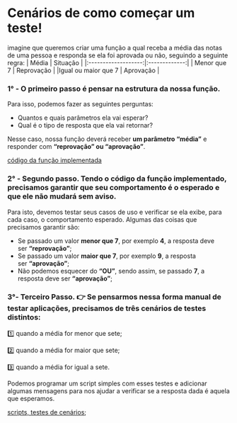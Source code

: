  # Cenários de como começar um teste!

imagine que queremos criar uma função a qual receba a média das notas de uma pessoa e responda se ela foi aprovada ou não, seguindo a seguinte regra:
|       Média         |   Situação    |
|:-------------------:|:-------------:|
|     Menor que 7     |  Reprovação   |
|Igual ou maior que 7 |  Aprovação    |

### 1° - O primeiro passo é pensar na estrutura da nossa função.
Para isso, podemos fazer as seguintes perguntas:

- Quantos e quais parâmetros ela vai esperar?
- Qual é o tipo de resposta que ela vai retornar?

Nesse caso, nossa função deverá receber **um parâmetro “média”** e responder com **“reprovação” ou “aprovação”**.

[código da função implementada](./examples/calculaSituacao.js)

### 2° - Segundo passo. Tendo o código da função implementado, precisamos garantir que seu comportamento é o esperado e que ele não mudará sem aviso.
Para isto, devemos testar seus casos de uso e verificar se ela exibe, para cada caso, o comportamento esperado.
Algumas das coisas que precisamos garantir são:

- Se passado um valor **menor que 7**, por exemplo **4**, a resposta deve ser **“reprovação”**;
- Se passado um valor **maior que 7**, por exemplo **9**, a resposta ser **“aprovação”**;
- Não podemos esquecer do **“OU”**, sendo assim, se passado **7**, a resposta deve ser **“aprovação”**;

### 3°- Terceiro Passo. 👉 Se pensarmos nessa forma manual de testar aplicações, precisamos de três cenários de testes distintos:

1️⃣ quando a média for menor que sete;

2️⃣ quando a média for maior que sete;

3️⃣ quando a média for igual a sete.

Podemos programar um script simples com esses testes e adicionar algumas mensagens para nos ajudar a verificar se a resposta dada é aquela que esperamos.

[scripts, testes de cenários](./examples/testesDeCalculaSituacao.js);